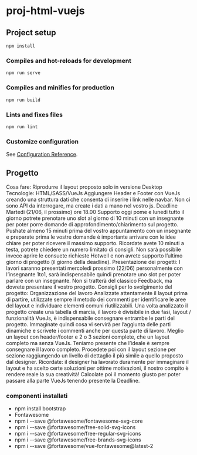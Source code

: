 # proj-html-vuejs

## Project setup
```
npm install
```

### Compiles and hot-reloads for development
```
npm run serve
```

### Compiles and minifies for production
```
npm run build
```

### Lints and fixes files
```
npm run lint
```

### Customize configuration
See [Configuration Reference](https://cli.vuejs.org/config/).

## Progetto
Cosa fare:
Riprodurre il layout proposto solo in versione Desktop
Tecnologie:
HTML/SASS/VueJs Aggiungere Header e Footer con VueJs creando una struttura dati che consenta di inserire i link nelle navbar.
Non ci sono API da interrogare, ma create i dati a mano nel vostro js.
Deadline
Martedi (21/06, il prossimo) ore 18.00
Supporto
oggi pome e lunedi tutto il giorno
potrete prenotare uno slot al giorno di 10 minuti con un insegnante per poter porre domande di approfondimento/chiarimento sul progetto.
Pushate almeno 15 minuti prima del vostro appuntamento con un insegnante e preparate prima le vostre domande è importante arrivare con le idee chiare per poter ricevere il massimo supporto.
Ricordate avete 10 minuti a testa, potrete chiedere un numero limitato di consigli.
Non sarà possibile invece aprire le consuete richieste Hotwell e non avrete supporto l’ultimo giorno di progetto (il giorno della deadline).
Presentazione dei progetti:
I lavori saranno presentati mercoledi prossimo (22/06) personalmente con l’insegnante 1to1,
sarà indispensabile quindi prenotare uno slot per poter parlare con un insegnante.
Non si tratterà del classico Feedback, ma dovrete presentare il vostro progetto.
Consigli per lo svolgimento del progetto:
Organizzazione del lavoro
Analizzate attentamente il layout prima di partire, utilizzate sempre il metodo dei commenti per identificare le aree del layout e individuare elementi comuni riutilizzabili.
Una volta analizzato il progetto create una tabella di marcia, il lavoro è divisibile in due fasi, layout / funzionalità VueJs, è indispensabile consegnare entrambe le parti del progetto.
Immaginate quindi cosa vi servirà per l’aggiunta delle parti dinamiche e scrivete i commenti anche per questa parte di lavoro.
Meglio un layout con header/footer e 2 o 3 sezioni complete, che un layout completo ma senza VueJs.
Teniamo presente che l’ideale è sempre consegnare il lavoro completo.
Procedete poi con il layout sezione per sezione raggiungendo un livello di dettaglio il più simile a quello proposto dal designer.
Ricordate: il designer ha lavorato duramente per immaginare il layout e ha scelto certe soluzioni per ottime motivazioni, il nostro compito è rendere reale la sua creatività!
Calcolate poi il momento giusto per poter passare alla parte VueJs tenendo presente la Deadline.

### componenti installati

- npm install bootstrap
- Fontawesome
- npm i --save @fortawesome/fontawesome-svg-core
- npm i --save @fortawesome/free-solid-svg-icons
- npm i --save @fortawesome/free-regular-svg-icons
- npm i --save @fortawesome/free-brands-svg-icons
- npm i --save @fortawesome/vue-fontawesome@latest-2